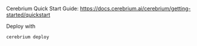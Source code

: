 Cerebrium Quick Start Guide: https://docs.cerebrium.ai/cerebrium/getting-started/quickstart

Deploy with 

```bash
cerebrium deploy
```